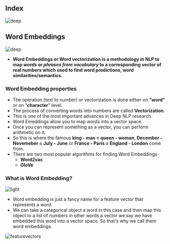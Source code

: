 ## Index
![deep](https://user-images.githubusercontent.com/12748752/150695343-8977b5d0-3cd4-4959-b90e-9fe72d336d42.png)

## Word Embeddings
![deep](https://user-images.githubusercontent.com/12748752/150695343-8977b5d0-3cd4-4959-b90e-9fe72d336d42.png)
* **Word Embeddings or Word vectorization is a methodology in NLP to map _words_ or _phrases from vocabulary_ to a corresponding vector of real numbers which used to find word predictions, word similarities/semantics.**

### Word Embedding properties
* The operation (text to number) or vectorization is done either on **"word"** or on "**character**" level.
* The process of converting words into numbers are called **Vectorization**.
* This is one of the most important advances in Deep NLP research.
* Word Emeddings allow you to map words into a vector space.
* Once you can represent something as a vector, you can perform arithmetic on it.
* So this is where the famous **king - man = queen - woman**, **December - Novemeber = July - June** or **France - Paris = England - London** come from.
* There are two most popular algorithms for finding Word Embeddings-
    - **Word2vac**
    - **GloVe**
### What is Word Embedding?
![light](https://user-images.githubusercontent.com/12748752/150695340-c086876c-1e29-4493-b03b-cbff51dba02a.png)

* Word embedding is just a fancy name for a feature vector that represents a word.
* We can take a categorical object a word in this case and then map this object to a list of numbers in other words a vector we say we have embedded this word into a vector space. So that's why we call them word embeddings.

![featurevectors](https://ds055uzetaobb.cloudfront.net/brioche/uploads/JERsKXkW4T-screen-shot-2016-05-05-at-123118-pm.png?width=800)

